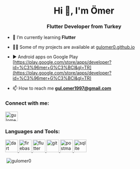 <h1 align="center">Hi 👋, I'm Ömer</h1>
<h3 align="center">Flutter Developer from Turkey</h3>

- 🌱 I’m currently learning **Flutter**

- 👨‍💻 Some of my projects are available at [gulomer0.github.io](gulomer0.github.io)

- ▶ Android apps on Google Play [https://play.google.com/store/apps/developer?id=%C3%96mer+G%C3%BCl&gl=TR](https://play.google.com/store/apps/developer?id=%C3%96mer+G%C3%BCl&gl=TR)

- 📫 How to reach me **gul.omer1997@gmail.com**

<h3 align="left">Connect with me:</h3>
<p align="left">
<a href="https://linkedin.com/in/gulomer0" target="blank"><img align="center" src="https://raw.githubusercontent.com/rahuldkjain/github-profile-readme-generator/master/src/images/icons/Social/linked-in-alt.svg" alt="gulomer0" height="30" width="40" /></a>
</p>

<h3 align="left">Languages and Tools:</h3>
<p align="left"> <a href="https://dart.dev" target="_blank" rel="noreferrer"> <img src="https://www.vectorlogo.zone/logos/dartlang/dartlang-icon.svg" alt="dart" width="40" height="40"/> </a> <a href="https://firebase.google.com/" target="_blank" rel="noreferrer"> <img src="https://www.vectorlogo.zone/logos/firebase/firebase-icon.svg" alt="firebase" width="40" height="40"/> </a> <a href="https://flutter.dev" target="_blank" rel="noreferrer"> <img src="https://www.vectorlogo.zone/logos/flutterio/flutterio-icon.svg" alt="flutter" width="40" height="40"/> </a> <a href="https://git-scm.com/" target="_blank" rel="noreferrer"> <img src="https://www.vectorlogo.zone/logos/git-scm/git-scm-icon.svg" alt="git" width="40" height="40"/> </a> <a href="https://postman.com" target="_blank" rel="noreferrer"> <img src="https://www.vectorlogo.zone/logos/getpostman/getpostman-icon.svg" alt="postman" width="40" height="40"/> </a> <a href="https://www.sqlite.org/" target="_blank" rel="noreferrer"> <img src="https://www.vectorlogo.zone/logos/sqlite/sqlite-icon.svg" alt="sqlite" width="40" height="40"/> </a> </p>

<p>&nbsp;<img align="center" src="https://github-readme-stats.vercel.app/api?username=gulomer0&show_icons=true&locale=en" alt="gulomer0" /></p>
